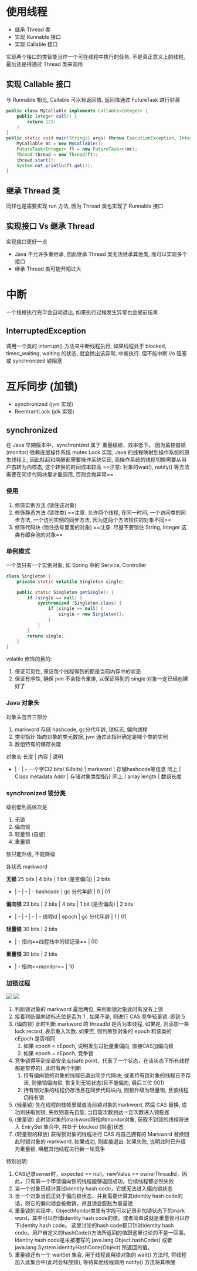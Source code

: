 # 使用线程
- 继承 Thread 类
- 实现 Runnable 接口
- 实现 Callable 接口

实现两个接口的类智能当作一个可在线程中执行的任务, 不是真正意义上的线程, 最后还是得通过 Thread 类来调用
## 实现 Callable 接口
与 Runnable 相比, Callable 可以有返回值, 返回值通过 FutureTask 进行封装

```java
public class MyCallable implements Callable<Integer> {
    public Integer call() {
        return 123;
    }
}
public static void main(String[] args) throws ExecutionException, InterruptedException {
    MyCallable mc = new MyCallable();
    FutureTask<Integer> ft = new FutureTask<>(mc);
    Thread thread = new Thread(ft);
    thread.start();
    System.out.println(ft.get());
}
```

## 继承 Thread 类
同样也是需要实现 run 方法, 因为 Thread 类也实现了 Runnable 接口

## 实现接口 Vs 继承 Thread
实现接口更好一点
- Java 不允许多重继承, 因此继承 Thread 类无法继承其他类, 而可以实现多个接口
- 继承 Thread 类可能开销过大

# 中断
一个线程执行完毕会自动退出, 如果执行过程发生异常也会提前结束

## InterruptedException
调用一个类的 interrupt() 方法来中断线程执行, 如果线程处于 blocked, timed_waiting, waiting 的状态, 就会抛出该异常, 中断执行. 但不能中断 i/o 阻塞或 synchronized 锁阻塞

# 互斥同步 (加锁)
- synchronized (jvm 实现)
- ReentrantLock (jdk 实现)

## synchronized
在 Java 早期版本中，synchronized 属于 重量级锁，效率低下。
因为监控器锁 (monitor) 依赖底层操作系统 mutex Lock 实现, Java 的线程映射到操作系统的原生线程上, 因此挂起和唤醒都需要操作系统实现, 而操作系统的线程切换需要从用户态转为内核态, 这个转换的时间成本较高
==注意: 对象的wait(), notify() 等方法需要在同步代码块里才能调用, 否则会抛异常==

### 使用
1. 修饰实例方法 (锁住该对象)
2. 修饰静态方法 (锁住类)
==注意: 允许两个线程, 在同一时间, 一个访问类的同步方法, 一个访问实例的同步方法, 因为这两个方法锁住的对象不同==
3. 修饰代码块 (锁住括号里面的对象)
==注意: 尽量不要锁住 String, Integer 这类有缓存池的对象==

### 单例模式
一个类只有一个实例对象, 如 Spring 中的 Service, Controller
```java
class Singleton {
    private static volatile Singleton single;

    public static Singleton getSingle() {
        if (single == null) {
            synchronized (Singleton.class) {
                if (single == null) {
                    single = new Singleton();
                }
            }
        }
        return single;
    }
}
```

volatile 修饰的目的:
1. 保证可见性, 保证每个线程得到的都是当前内存中的状态
2. 保证有序性, 确保 jvm 不会指令重排, 以保证得到的 single 对象一定已经创建好了

### Java 对象头
对象头包含三部分
1. markword
存储 hashcode, gc分代年龄, 锁标志, 偏向线程
2. 类型指针
指向对象的类元数据, jvm 通过此指针确定是哪个类的实例
3. 数组特有的储存长度

对象头
 长度 | 内容 | 说明
 - | - | - 
 一个字(32 bits/ 64bits) | markword | 存储hashcode等信息
 同上 | Class metadata Addr | 存储对象类型指针
 同上 | array length | 数组长度

### synchronized 锁分类
级别低到高依次是
1. 无锁
2. 偏向锁
3. 轻量锁 (自旋)
4. 重量锁

锁只能升级, 不能降级

各状态 markword

**无锁**
25 bits | 4 bits | 1 bit (是否偏向) | 2 bits
 - | - | - | -
hashcode | gc 分代年龄 | 0 | 01

**偏向锁**
23 bits | 2 bits | 4 bits | 1 bit (是否偏向) | 2 bits
 - | - | - | - | -
线程id | epoch | gc 分代年龄 | 1 | 01

**轻量锁**
30 bits  | 2 bits
- | -
指向==线程栈中的锁记录== | 00

**重量锁**
30 bits  | 2 bits
- | -
指向==monitor== | 10

### 加锁过程

![](https://upload-images.jianshu.io/upload_images/4491294-e3bcefb2bacea224.png?imageMogr2/auto-orient/strip|imageView2/2/format/webp)
![](./java-imgs/synchronized.jpg)

1. 判断锁对象的 markword 最后两位, 来判断锁对象此时有没有上锁
2. 接着判断偏向锁标志位是否为 1 , 如果不是, 则进行 CAS 竞争轻量锁, 即到 5
3. (偏向锁) 此时判断 markword 的 threadId 是否为本线程, 如果是, 则添加一条 lock record, 表示重入次数. 如果否, 则判断锁对象的 epoch 和该类的 cEpoch 是否相同
    1. 如果 epoch < cEpoch, 说明发生过批量重偏向, 直接CAS加偏向锁
    2. 如果 epoch = cEpoch, 竞争锁
4. 竞争锁得等到全局安全点(safe point，代表了一个状态，在该状态下所有线程都是暂停的), 此时有两个判断
    1. 持有偏向锁的对象的线程已退出同步代码块, 或者持有锁对象的线程已不存活, 则撤销偏向锁, 恢复到无锁状态(且不能偏向, 最后三位 001)
    2. 持有锁对象的线程仍存活且在同步代码块内, 则锁升级为轻量锁, 且该线程仍持有锁
5. (轻量锁) 先在线程的栈帧里赋值当前锁对象的markword, 然后 CAS 替换, 成功则获取到锁, 失败则首先自旋, 当自旋次数到达一定次数进入锁膨胀
6. (重量锁) 此时锁对象的markword将指向monitor对象, 获取不到锁的线程将进入 EntrySet 集合中, 并处于 blocked (阻塞)状态
7. (轻量锁的释放) 获得锁对象的线程进行 CAS 将自己拥有的 Markword 替换回此时锁对象的 markword, 如果成功, 则直接退出. 如果失败, 说明此时已升级为重量锁, 唤醒其他线程进行新一轮竞争

特别说明:
1. CAS记录owner时，expected == null，newValue == ownerThreadId，因此，只有第一个申请偏向锁的线程能够返回成功，后续线程都必然失败
2. 当一个对象已经计算过identity hash code，它就无法进入偏向锁状态
3. 当一个对象当前正处于偏向锁状态，并且需要计算其identity hash code的话，则它的偏向锁会被撤销，并且锁会膨胀为重量锁
4. 重量锁的实现中，ObjectMonitor类里有字段可以记录非加锁状态下的mark word，其中可以存储identity hash code的值。或者简单说就是重量锁可以存下identity hash code。
    这里讨论的hash code都只针对identity hash code。用户自定义的hashCode()方法所返回的值跟这里讨论的不是一回事。Identity hash code是未被覆写的 java.lang.Object.hashCode() 或者 java.lang.System.identityHashCode(Object) 所返回的值。
5. 重量锁还有一个 waitSet 集合, 用于线程调用锁对象的 wait() 方法时, 将线程加入此集合中(此时会释放锁), 等待其他线程调用 notify() 方法将其唤醒